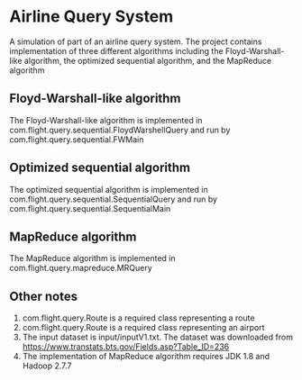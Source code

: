 # Airline Query System
A simulation of part of an airline query system. The project contains implementation of three different algorithms including the Floyd-Warshall-like algorithm, the optimized sequential algorithm, and the MapReduce algorithm

## Floyd-Warshall-like algorithm
The Floyd-Warshall-like algorithm is implemented in com.flight.query.sequential.FloydWarshellQuery and run by com.flight.query.sequential.FWMain

## Optimized sequential algorithm
The optimized sequential algorithm is implemented in com.flight.query.sequential.SequentialQuery and run by com.flight.query.sequential.SequentialMain

## MapReduce algorithm
The MapReduce algorithm is implemented in com.flight.query.mapreduce.MRQuery

## Other notes
1. com.flight.query.Route is a required class representing a route
2. com.flight.query.Route is a required class representing an airport
3. The input dataset is input/inputV1.txt. The dataset was downloaded from https://www.transtats.bts.gov/Fields.asp?Table_ID=236
4. The implementation of MapReduce algorithm requires JDK 1.8 and Hadoop 2.7.7

